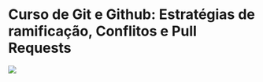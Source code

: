 # Curso de Git e Github: Estratégias de ramificação, Conflitos e Pull Requests

![](https://www.alura.com.br/assets/api/share/curso-git-github-branching-conflitos-pull-requests.png)


